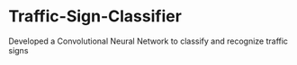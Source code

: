 # Traffic-Sign-Classifier
Developed a Convolutional Neural Network to classify and recognize traffic signs
